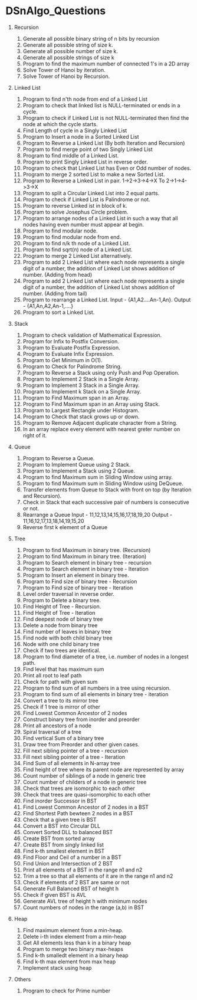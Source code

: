 # DSnAlgo_Questions

1. Recursion
   1. Generate all possible binary string of n bits by recursion
   2. Generate all possible string of size k.
   3. Generate all possible number of size k.
   4. Generate all possible strings of size k
   5. Program to find the maximum number of connected 1's in a 2D array
   6. Solve Tower of Hanoi by iteration.
   7. Solve Tower of Hanoi by Recursion.

2. Linked List 
   1. Program to find n'th node from end of a Linked List
   2. Program to check that linked list is NULL-terminated or ends in a cycle.
   3. Program to check if Linked List is not NULL-terminated then find the node at which the cycle starts.
   4. Find Length of cycle in a Singly Linked List
   5. Program to Insert a node in a Sorted Linked List
   6. Program to Reverse a Linked List (By both Iteration and Recursion)
   7. Program to find merge point of two Singly Linked List
   8. Program to find middle of a Linked List.
   9. Program to print Singly Linked List in reverse order.
   10. Program to check that Linked List has Even or Odd number of nodes.
   11. Program to merge 2 sorted List to make a new Sorted List.
   12. Program to Reverse a Linked List in pair. 1->2->3->4->X To 2->1->4->3->X
   13. Program to split a Circular Linked List into 2 equal parts.
   14. Program to check if Linked List is Palindrome or not.
   15. Program to reverse Linked ist in block of k.
   16. Program to solve Josephus Circle problem.
   17. Program to arrange nodes of a Linked List in such a way that all nodes having even number must appear at begin.
   18. Program to find modular node.
   19. Program to find modular node from end.
   20. Program to find n/k th node of a Linked List.
   21. Program to find sqrt(n) node of a Linked List.
   22. Program to merge 2 Linked List alternatively.
   23. Program to add 2 Linked List where each node represents a single digit of a number, the addition of Linked List shows addition of number. (Adding from head)
   24. Program to add 2 Linked List where each node represents a single digit of a number, the addition of Linked List shows addition of number. (Adding from tail)
   25. Program to rearrange a Linked List. Input - {A1,A2....An-1,An}. Output - {A1,An,A2,An-1,....}
   26. Program to sort a Linked List.

3. Stack
   1. Program to check validation of Mathematical Expression.
   2. Program for Infix to Postfix Conversion.
   3. Program to Evaluate Postfix Expression.
   4. Program to Evaluate Infix Expression.
   5. Program to Get Minimum in O(1).
   6. Program to Check for Palindrome String.
   7. Program to Reverse a Stack using only Push and Pop Operation.
   8. Program to Implement 2 Stack in a Single Array.
   9. Program to Implement 3 Stack in a Single Array.
   10. Program to Implement k Stack on a Single Array.
   11. Program to Find Maximum span in an Array.
   12. Program to Find Maximum span in an Array using Stack.
   13. Program to Largest Rectangle under Histogram.
   14. Program to Check that stack grows up or down.
   15. Program to Remove Adjacent duplicate character from a String.
   16. In an array replace every element with nearest greter number on right of it.

4. Queue
   1. Program to Reverse a Queue.
   2. Program to Implement Queue using 2 Stack.
   3. Program to Implement a Stack using 2 Queue.
   4. Program to find Maximum sum in Sliding Window using array.
   5. Program to find Maximum sum in Sliding Window using DeQueue.
   6. Transfer elements from Queue to Stack with front on top (by Iteration and Recursion).
   7. Check in Stack that each successive pair of numbers is consecutive or not.
   8. Rearrange a Queue
      Input  - 11,12,13,14,15,16,17,18,19,20
      Output - 11,16,12,17,13,18,14,19,15,20
   9. Reverse first k element of a Queue

5. Tree
   1. Program to find Maximum in binary tree. (Recursion)
   2. Program to find Maximum in binary tree. (Iteration)
   3. Program to Search element in binary tree - recursion
   4. Program to Search element in binary tree - Iteration
   5. Program to Insert an element in binary tree.
   6. Program to Find size of binary tree - Recursion
   7. Program to Find size of binary tree - Iteration
   8. Level order traversal in reverse order.
   9. Program to Delete a binary tree.
   10. Find Height of Tree - Recursion.
   11. Find Height of Tree - Iteration
   12. Find deepest node of binary tree
   13. Delete a node from binary tree
   14. Find number of leaves in binary tree
   15. Find node with both child binary tree
   16. Node with one child binary tree
   17. Check if two trees are identical.
   18. Program to find diameter of a tree, i.e. number of nodes in a longest path.
   19. Find level that has maximum sum
   20. Print all root to leaf path
   21. Check for path with given sum
   22. Program to find sum of all numbers in a tree using recursion.
   23. Program to find sum of all elements in binary tree - iteration
   24. Convert a tree to its mirror tree
   25. Check if 1 tree is mirror of other
   26. Find Lowest Common Ancestor of 2 nodes
   27. Construct binary tree from inorder and preorder
   29. Print all ancestors of a node
   30. Spiral traversal of a tree
   31. Find vertical Sum of a binary tree
   33. Draw tree from Preorder and other given cases.
   34. Fill next sibling pointer of a tree - recursion
   35. Fill next sibling pointer of a tree - Iteration
   36. Find Sum of all elements in N-array tree
   39. Find height of tree where its parent node are represented by array
   40. Count number of siblings of a node in generic tree
   41. Count number of childers of a node in generic tree
   42. Check that trees are isomorphic to each other
   43. Check that trees are quasi-isomorphic to each other
   46. Find inorder Successor in BST
   47. Find Lowest Common Ancestor of 2 nodes in a BST
   48. Find Shortest Path bewteen 2 nodes in a BST
   50. Check that a given tree is BST
   54. Convert a BST into Circular DLL
   56. Convert Sorted DLL to balanced BST
   57. Create BST from sorted array
   58. Create BST from singly linked list
   60. Find k-th smallest element in BST
   61. Find Floor and Ceil of a number in a BST
   62. Find Union and Intersection of 2 BST
   65. Print all elements of a BST in the range n1 and n2
   68. Trim a tree so that all elements of it are in the range n1 and n2
   69. Check if elements of 2 BST are same or not
   72. Generate Full Balanced BST of height h
   76. Check if given BST is AVL
   77. Generate AVL tree of height h with minimum nodes
   78. Count numbers of nodes in the range (a,b) in BST

6. Heap
   1. Find maximum element from a min-heap.
   2. Delete i-th index element from a min-heap
   3. Get All elements less than k in a binary heap
   4. Program to merge two binary max-heaps
   5. Find k-th smalledt element in a binary heap
   6. Find k-th max element from max heap
   7. Implement stack using heap




99. Others
    1. Program to check for Prime number
